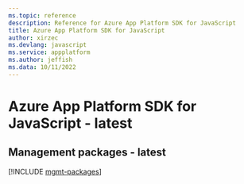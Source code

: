 ```yaml
---
ms.topic: reference
description: Reference for Azure App Platform SDK for JavaScript
title: Azure App Platform SDK for JavaScript
author: xirzec
ms.devlang: javascript
ms.service: appplatform
ms.author: jeffish
ms.data: 10/11/2022
---
```

# Azure App Platform SDK for JavaScript - latest

## Management packages - latest
[!INCLUDE [mgmt-packages](app-platform-mgmt-index.md)]